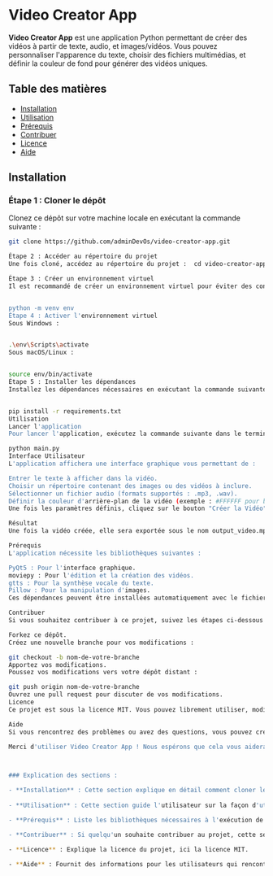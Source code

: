 # Video Creator App

**Video Creator App** est une application Python permettant de créer des vidéos à partir de texte, audio, et images/vidéos. Vous pouvez personnaliser l'apparence du texte, choisir des fichiers multimédias, et définir la couleur de fond pour générer des vidéos uniques.

## Table des matières

- [Installation](#installation)
- [Utilisation](#utilisation)
- [Prérequis](#prérequis)
- [Contribuer](#contribuer)
- [Licence](#licence)
- [Aide](#aide)

## Installation

### Étape 1 : Cloner le dépôt

Clonez ce dépôt sur votre machine locale en exécutant la commande suivante :

```bash
git clone https://github.com/adminDevOs/video-creator-app.git

Étape 2 : Accéder au répertoire du projet
Une fois cloné, accédez au répertoire du projet :  cd video-creator-app

Étape 3 : Créer un environnement virtuel
Il est recommandé de créer un environnement virtuel pour éviter des conflits avec d'autres projets. Vous pouvez créer un environnement virtuel avec la commande suivante :


python -m venv env
Étape 4 : Activer l'environnement virtuel
Sous Windows :


.\env\Scripts\activate
Sous macOS/Linux :


source env/bin/activate
Étape 5 : Installer les dépendances
Installez les dépendances nécessaires en exécutant la commande suivante :


pip install -r requirements.txt
Utilisation
Lancer l'application
Pour lancer l'application, exécutez la commande suivante dans le terminal :

python main.py
Interface Utilisateur
L'application affichera une interface graphique vous permettant de :

Entrer le texte à afficher dans la vidéo.
Choisir un répertoire contenant des images ou des vidéos à inclure.
Sélectionner un fichier audio (formats supportés : .mp3, .wav).
Définir la couleur d'arrière-plan de la vidéo (exemple : #FFFFFF pour blanc).
Une fois les paramètres définis, cliquez sur le bouton "Créer la Vidéo" pour générer votre vidéo.

Résultat
Une fois la vidéo créée, elle sera exportée sous le nom output_video.mp4 dans le répertoire du projet.

Prérequis
L'application nécessite les bibliothèques suivantes :

PyQt5 : Pour l'interface graphique.
moviepy : Pour l'édition et la création des vidéos.
gtts : Pour la synthèse vocale du texte.
Pillow : Pour la manipulation d'images.
Ces dépendances peuvent être installées automatiquement avec le fichier requirements.txt.

Contribuer
Si vous souhaitez contribuer à ce projet, suivez les étapes ci-dessous :

Forkez ce dépôt.
Créez une nouvelle branche pour vos modifications :

git checkout -b nom-de-votre-branche
Apportez vos modifications.
Poussez vos modifications vers votre dépôt distant :

git push origin nom-de-votre-branche
Ouvrez une pull request pour discuter de vos modifications.
Licence
Ce projet est sous la licence MIT. Vous pouvez librement utiliser, modifier et distribuer ce projet. Voir le fichier LICENSE pour plus de détails.

Aide
Si vous rencontrez des problèmes ou avez des questions, vous pouvez créer un issue dans la section "Issues" de ce dépôt. Vous pouvez également poser des questions ou suggérer des améliorations via une pull request.

Merci d'utiliser Video Creator App ! Nous espérons que cela vous aidera à créer des vidéos uniques et personnalisées rapidement et facilement.



### Explication des sections :

- **Installation** : Cette section explique en détail comment cloner le projet, créer un environnement virtuel, activer celui-ci et installer les dépendances.
  
- **Utilisation** : Cette section guide l'utilisateur sur la façon d'utiliser l'application, de l'exécution à la personnalisation de la vidéo.

- **Prérequis** : Liste les bibliothèques nécessaires à l'exécution de l'application.

- **Contribuer** : Si quelqu'un souhaite contribuer au projet, cette section lui explique comment faire.

- **Licence** : Explique la licence du projet, ici la licence MIT.

- **Aide** : Fournit des informations pour les utilisateurs qui rencontrent des problèmes ou ont des questions.


